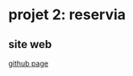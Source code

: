 # projet 2: reservia

## site web
[github page](https://dicoly.github.io/MAssDidierCOLY_2_09032021/)
